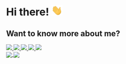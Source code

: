 # Hi there! <img src="https://github.com/nicoproto/nicoproto/blob/main/wave.gif" width="30px">

## Want to know more about me? 
<div>
 <a href="https://dev.to/nicoproto/">
  <img src="https://img.shields.io/badge/Dev.to-red?logo=dev.to&style=for-the-badge" />
 </a>
 <a href="https://nicoproto.medium.com/">
  <img src="https://img.shields.io/badge/Medium-black?logo=medium&style=for-the-badge" />
 </a>
 <a href="https://codepen.io/nicoproto">
  <img src="https://img.shields.io/badge/Codepen-red?logo=codepen&style=for-the-badge" />
 </a>
 <a href="https://www.linkedin.com/in/nicolas-proto/">
  <img src="https://img.shields.io/badge/LinkedIn-black?logo=linkedin&style=for-the-badge" />
 </a>
 <a href="https://www.mangotree.dev">
  <img src="https://img.shields.io/badge/MangoTree-red?logo=mango&style=for-the-badge" />
 </a>
</div> 

<a href="https://github.com/nicoproto">
  <img align="center" src="https://github-readme-stats.vercel.app/api?username=nicoproto&show_icons=true&count_private=true&theme=merko" />
</a>
<a href="https://github.com/nicoproto">
  <img align="center" src="https://github-readme-stats.vercel.app/api/top-langs/?username=nicoproto&layout=compact&theme=merko" />
</a>
<!--

TODO: Add technologies 

![vue logo](https://img.shields.io/badge/code-Vue-green?logo=vue.js&style=for-the-badge)
![javascript logo](https://img.shields.io/badge/code-JavaScript-green?logo=JavaScript&style=for-the-badge)
![ruby logo](https://img.shields.io/badge/code-Ruby-green?logo=Ruby&style=for-the-badge)
![ruby on rails logo](https://img.shields.io/badge/code-Ruby_on_Rails-green?logo=ruby-on-rails&style=for-the-badge)
![css logo](https://img.shields.io/badge/code-CSS-green?logo=css&style=for-the-badge)

TODO: Add links to my medium articles and codepen


TODO: Add a small intro about myself 

**nicoproto/nicoproto** is a ✨ _special_ ✨ repository because its `README.md` (this file) appears on your GitHub profile.

Here are some ideas to get you started:

- 🔭 I’m currently working on ...
- 🌱 I’m currently learning ...
- 👯 I’m looking to collaborate on ...
- 🤔 I’m looking for help with ...
- 💬 Ask me about ...
- 📫 How to reach me: ...
- 😄 Pronouns: ...
- ⚡ Fun fact: ...
-->
